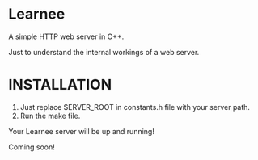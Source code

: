 Learnee
=======

A simple HTTP web server in C++. 

Just to understand the internal workings of a web server.

INSTALLATION
============

1. Just replace SERVER_ROOT in constants.h file with your server path.
2. Run the make file.

Your Learnee server will be up and running!

Coming soon!
